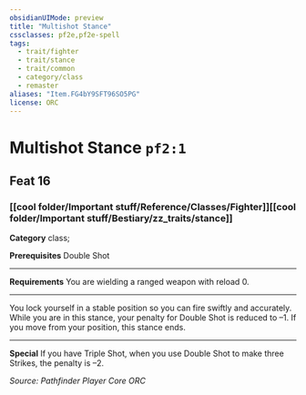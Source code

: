 ```yaml
---
obsidianUIMode: preview
title: "Multishot Stance"
cssclasses: pf2e,pf2e-spell
tags:
  - trait/fighter
  - trait/stance
  - trait/common
  - category/class
  - remaster
aliases: "Item.FG4bY9SFT96SO5PG"
license: ORC
---
```

# Multishot Stance `pf2:1`
## Feat 16
### [[cool folder/Important stuff/Reference/Classes/Fighter]][[cool folder/Important stuff/Bestiary/zz_traits/stance]]

**Category** class; 



**Prerequisites** Double Shot
* * *
**Requirements** You are wielding a ranged weapon with reload 0.

* * *

You lock yourself in a stable position so you can fire swiftly and accurately. While you are in this stance, your penalty for Double Shot is reduced to –1. If you move from your position, this stance ends.

* * *

**Special** If you have Triple Shot, when you use Double Shot to make three Strikes, the penalty is –2.

*Source: Pathfinder Player Core*
*ORC*